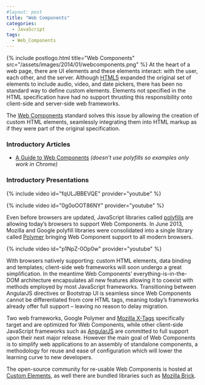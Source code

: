 ```yaml
---
#layout: post
title: "Web Components"
categories:
  - JavaScript
tags:
  - Web_Components
---
```


{% include postlogo.html title="Web Components" src="/assets/images/2014/01/webcomponents.png" %} At the heart of a web
page, there are UI elements and these elements interact: with the user, each other, and the server.
Although [HTML5](http://dev.w3.org/html5/markup/elements.html) expanded the original set of elements to include audio,
video, and date pickers, there has been no standard way to define custom elements. Elements not specified in the HTML
specification have had no support thrusting this responsibility onto client-side and server-side web frameworks.

The [Web Components](http://w3c.github.io/webcomponents/explainer/) standard solves this issue by allowing the creation
of custom HTML elements, seamlessly integrating them into HTML markup as if they were part of the original
specification.

### Introductory Articles

- [A Guide to Web Components](http://css-tricks.com/modular-future-web-components/) _(doesn’t use polyfills so examples
  only work in Chrome)_

### Introductory Presentations

{% include video id="fqULJBBEVQE" provider="youtube" %}

{% include video id="0g0oOOT86NY" provider="youtube" %}

Even before browsers are updated, JavaScript libraries called [polyfills](http://en.wikipedia.org/wiki/Polyfill) are
allowing today’s browsers to support Web Components. In June 2013, Mozilla and Google polyfill libraries were
consolidated into a single library called [Polymer](http://www.polymer-project.org/) bringing Web Component support to
all modern browsers.

{% include video id="p1NpZ-0Op0w" provider="youtube" %}

With browsers natively supporting: custom HTML elements, data binding and templates; client-side web frameworks will
soon undergo a great simplification. In the meantime Web Components’ everything-is-in-the-DOM architecture
encapsulates all new features allowing it to coexist with methods employed by most JavaScript frameworks. Transitioning
between AngularJS directives or Bootstrap UI is seamless since Web Components cannot be differentiated from core HTML
tags, meaning today’s frameworks already offer full support – leaving no reason to delay migration.

Two web frameworks, Google Polymer and [Mozilla X-Tags](http://www.x-tags.org/) specifically target and are optimized
for Web Components, while other client-side JavaScript frameworks such as [AngularJS](http://angularjs.org/) are
committed to full support upon their next major release. However the main goal of Web Components is to simplify web
applications to an assembly of standalone components, a methodology for reuse and ease of configuration which will lower
the learning curve to new developers.

The open-source community for re-usable Web Components is hosted at [Custom Elements](http://customelements.io/), as
well there are bundled libraries such as [Mozilla Brick](http://mozilla.github.io/brick/).

